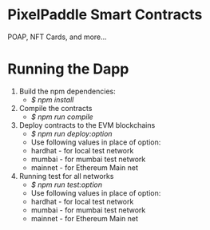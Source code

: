 # PixelPaddle Smart Contracts

POAP, NFT Cards, and more...

# Running the Dapp

1. Build the npm dependencies:
   - _$ npm install_
2. Compile the contracts
   - _$ npm run compile_
3. Deploy contracts to the EVM blockchains
   - _$ npm run deploy:option_
   - Use following values in place of option:
   - hardhat - for local test network
   - mumbai - for mumbai test network
   - mainnet - for Ethereum Main net
4. Running test for all networks
   - _$ npm run test:option_
   - Use following values in place of option:
   - hardhat - for local test network
   - mumbai - for mumbai test network
   - mainnet - for Ethereum Main net
